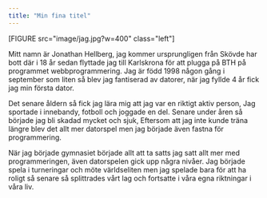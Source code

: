 ```yaml
---
title: "Min fina titel"
---
```


[FIGURE src="image/jag.jpg?w=400" class="left"]

Mitt namn är Jonathan Hellberg, jag kommer ursprungligen från Skövde har bott där i
18 år sedan flyttade jag till Karlskrona för att plugga på BTH på programmet webbprogrammering.
Jag är född 1998 någon gång i september som liten så blev jag fantiserad av datorer,
när jag fyllde 4 år fick jag min första dator.


Det senare åldern så fick jag lära mig att jag var en riktigt aktiv person, Jag sportade i innebandy,
fotboll och joggade en del. Senare under åren så började jag bli skadad mycket och sjuk, Eftersom att jag inte kunde
träna längre blev det allt mer datorspel men jag började även fastna för programmering.


När jag började gymnasiet började allt att ta satts jag satt allt mer med programmeringen, även datorspelen gick upp några nivåer. Jag började spela i turneringar och möte världseliten men jag spelade bara för att ha roligt så senare så splittrades vårt lag och fortsatte i våra egna riktningar i våra liv.
